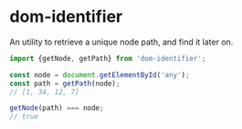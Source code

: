 # dom-identifier

An utility to retrieve a unique node path, and find it later on.

```js
import {getNode, getPath} from 'dom-identifier';

const node = document.getElementById('any');
const path = getPath(node);
// [1, 34, 12, 7]

getNode(path) === node;
// true
```
